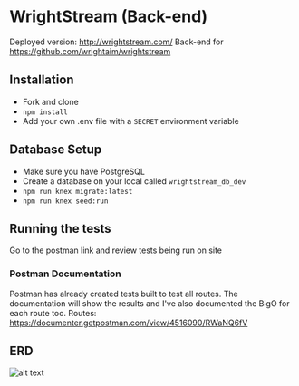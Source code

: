 # WrightStream (Back-end)
Deployed version: http://wrightstream.com/
Back-end for https://github.com/wrightaim/wrightstream

## Installation
- Fork and clone
- `npm install`
- Add your own .env file with a `SECRET` environment variable

## Database Setup
- Make sure you have PostgreSQL
- Create a database on your local called `wrightstream_db_dev`
- `npm run knex migrate:latest`
- `npm run knex seed:run`

## Running the tests

Go to the postman link and review tests being run on site

### Postman Documentation

Postman has already created tests built to test all routes. The documentation will show the results and I've also documented the BigO for each route too.
Routes: https://documenter.getpostman.com/view/4516090/RWaNQ6fV

## ERD
![alt text](http://i65.tinypic.com/2egdxed.png)

